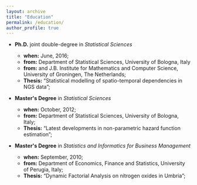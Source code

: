 ```yaml
---
layout: archive
title: "Education"
permalink: /education/
author_profile: true
---
```


+ **Ph.D.** joint double-degree in _Statistical Sciences_
  - **when:** June, 2016;
  - **from:** Department of Statistical Sciences, University of Bologna, Italy
  - **from:** and J.B. Institute for Mathematics and Computer Science, University of Groningen, The Netherlands;
  - **Thesis:** “Statistical modelling of spatio-temporal dependencies in NGS data”;

+ **Master's Degree** in _Statistical Sciences_
  - **when:** October, 2012;
  - **from:** Department of Statistical Sciences, University of Bologna, Italy;
  - **Thesis:** “Latest developments in non-parametric hazard function estimation”;

+ **Master's Degree** in _Statistics and Informatics for Business Management_
  - **when:** September, 2010;
  - **from:** Department of Economics, Finance and Statistics, University of Perugia, Italy;
  - **Thesis:** “Dynamic Factorial Analysis on nitrogen oxides in Umbria”;
